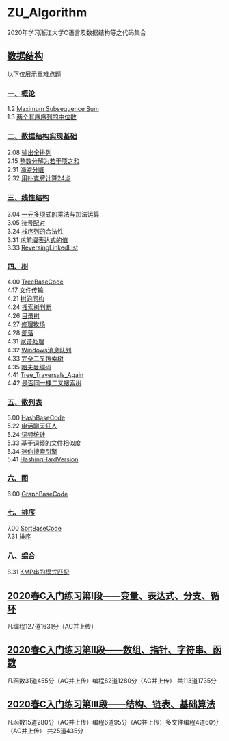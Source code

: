# ZU_Algorithm
2020年学习浙江大学C语言及数据结构等之代码集合
## [数据结构](DataStructure)
以下仅展示重难点题
### [一、概论](DataStructure/Base)
1.2 [Maximum Subsequence Sum](/DataStructure/Base/1_02_MaxSubSum/1_02_MaxSubSum.cpp)  
1.3 [两个有序序列的中位数](/DataStructure/Base/1_03_MeanFor2S/1_03_MeanFor2S.cpp)  

### [二、数据结构实现基础](DataStructure/DSBase)
2.08 [输出全排列](/DataStructure/DSBase/2_08_输出全排列/2_08_输出全排列.cpp)  
2.15 [整数分解为若干项之和](/DSBase/2_15_整数分解为若干项之和/2_15_整数分解为若干项之和.cpp)  
2.31 [海盗分赃](/DataStructure/DSBase/2_31_海盗分赃/2_31_海盗分赃.cpp)  
2.32 [用扑克牌计算24点](/DataStructure/DSBase/2_32_用扑克牌计算24点/2_32_用扑克牌计算24点.cpp)  

### [三、线性结构](DataStructure/Linear)
3.04 [一元多项式的乘法与加法运算](/DataStructure/Linear/3_04_一元多项式的乘法与加法运算/3_04_一元多项式的乘法与加法运算.cpp)  
3.05 [符号配对](/DataStructure/Linear/3_05_符号配对/3_05_符号配对.cpp)  
3.24 [栈序列的合法性](/DataStructure/Linear/3_24_出栈序列的合法性/3_24_出栈序列的合法性.cpp)  
3.31 [求前缀表达式的值](/DataStructure/Linear/3_31_求前缀表达式的值/3_31_求前缀表达式的值.cpp)  
3.33 [ReversingLinkedList](/DataStructure/Linear/3_33_ReversingLinkedList/3_33_ReversingLinkedList.cpp)  

### [四、树](DataStructure/Tree)
4.00 [TreeBaseCode](/DataStructure/Tree/4_00_TreeBaseCode/4_00_TreeBaseCode.cpp)  
4.17 [文件传输](/DataStructure/Tree/4_17_文件传输/4_17_文件传输.cpp)  
4.21 [树的同构](/DataStructure/Tree/4_21_树的同构/4_21_树的同构.cpp)   
4.24 [搜索树判断](/DataStructure/Tree/4_24_搜索树判断/4_24_搜索树判断.cpp)  
4.26 [目录树](/DataStructure/Tree/4_26_目录树/4_26_目录树.cpp)  
4.27 [修理牧场](/DataStructure/Tree/4_27_修理牧场/4_27_修理牧场.cpp)  
4.28 [部落](/DataStructure/Tree/4_28_部落/4_28_部落.cpp)  
4.31 [家谱处理](/DataStructure/Tree/4_31_家谱处理/4_31_家谱处理.cpp)  
4.32 [Windows消息队列](/DataStructure/Tree/4_32_Windows消息队列/4_32_Windows消息队列.cpp)  
4.33 [完全二叉搜索树](/DataStructure/Tree/4_33_完全二叉搜索树/4_33_完全二叉搜索树.cpp)  
4.35 [哈夫曼编码](/DataStructure/Tree/4_35_哈夫曼编码/4_35_哈夫曼编码.cpp)  
4.41 [Tree_Traversals_Again](/DataStructure/Tree/4_41_Tree_Traversals_Again/4_41_Tree_Traversals_Again.cpp)   
4.42 [是否同一棵二叉搜索树](/DataStructure/Tree/4_42_是否同一棵二叉搜索树/4_42_是否同一棵二叉搜索树.cpp)    

### [五、散列表](DataStructure/Hash)
5.00 [HashBaseCode](/DataStructure/Hash/5_00_HashBaseCode/5_00_HashBaseCode.cpp)  
5.22 [电话聊天狂人](/DataStructure/Hash/5_22_电话聊天狂人/5_22_电话聊天狂人.cpp)   
5.24 [词频统计](/DataStructure/Hash/5_24_词频统计/5_24_词频统计.cpp)   
5.33 [基于词频的文件相似度](/DataStructure/Hash/5_33_基于词频的文件相似度/5_33_基于词频的文件相似度.cpp)   
5.34 [迷你搜索引擎](/DataStructure/Hash/5_34_迷你搜索引擎/5_34_迷你搜索引擎.cpp)   
5.41 [HashingHardVersion](/DataStructure/Hash/5_41_HashingHardVersion/5_41_HashingHardVersion.cpp)   

### [六、图](DataStructure/Graph)
6.00 [GraphBaseCode](/DataStructure/Graph/6_00_GraphBaseCode/6_00_GraphBaseCode.cpp)  

### [七、排序](DataStructure/Sort)
7.00 [SortBaseCode](/DataStructure/Sort/7_00_SortBaseCode/7_00_SortBaseCode.cpp)  
7.31 [排序](/DataStructure/Sort/7_31_排序/7_31_排序.cpp)  

### [八、综合](DataStructure/Complex)
8.31 [KMP串的模式匹配](/DataStructure/Complex/8_31_KMP串的模式匹配/8_31_KMP串的模式匹配.cpp)  

## [2020春C入门练习第I段——变量、表达式、分支、循环](/CProgram01/)
凡编程127道1631分（AC并上传） 

## [2020春C入门练习第II段——数组、指针、字符串、函数](/CProgram02/)
凡函数31道455分（AC并上传）编程82道1280分（AC并上传） 共113道1735分  

## [2020春C入门练习第III段——结构、链表、基础算法](/CProgram03/)
凡函数15道280分（AC并上传）编程6道95分（AC并上传）多文件编程4道60分（AC并上传） 共25道435分  
